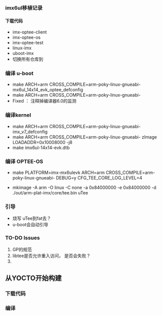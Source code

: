 ### imx6ul移植记录
#### 下载代码
- imx-optee-client
- imx-optee-os
- imx-optee-test
- linux-imx
- uboot-imx
- 切换所有仓库到 

### 编译 u-boot
- make ARCH=arm  CROSS_COMPILE=arm-poky-linux-gnueabi- mx6ul_14x14_evk_optee_defconfig
- make ARCH=arm CROSS_COMPILE=arm-poky-linux-gnueabi-
- Fixed ： 注释掉编译器6.0的监测

### 编译kernel
- make  ARCH=arm  CROSS_COMPILE=arm-poky-linux-gnueabi-  imx_v7_defconfig
- make  ARCH=arm  CROSS_COMPILE=arm-poky-linux-gnueabi-    zImage  LOADADDR=0x10008000 -j8
- make  imx6ul-14x14-evk.dtb

### 编译 OPTEE-OS
- make PLATFORM=imx-mx6ulevk ARCH=arm  CROSS_COMPILE=arm-poky-linux-gnueabi-  DEBUG=y CFG_TEE_CORE_LOG_LEVEL=4

- mkimage -A arm -O linux -C none -a 0x84000000 -e 0x84000000 -d ./out/arm-plat-imx/core/tee.bin uTee

### 引导
- 烧写 uTee到fat去？
- u-boot会自动引导

### TO-DO Issues
1. GP的规范
2. libtee是否允许重入访问， 是否会失败？
3. 

## 从YOCTO开始构建
### 下载代码

### 编译
